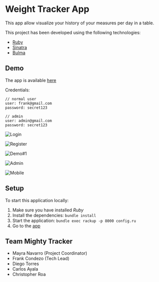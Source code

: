 # Weight Tracker App

This app allow visualize your history of your measures per day in a table.

This project has been developed using the following technologies:

* [Ruby](https://www.ruby-lang.org/en/)
* [Sinatra](http://sinatrarb.com/)
* [Bulma](https://bulma.io/)

## Demo

The app is available [here](https://space-wtracker.herokuapp.com/)

Credentials:
```
// normal user
user: frank@gmail.com
password: secret123

// admin
user: admin@gmail.com
password: secret123
```

![Login](https://i.imgur.com/ZJydGR8.png)

![Register](https://i.imgur.com/JLFHysv.png)

![Demo#1](https://i.imgur.com/Zqa41Pb.png)

![Admin](https://i.imgur.com/yGzV6Jl.png)

![Mobile](https://i.imgur.com/Dm4pXeb.png)

## Setup

To start this application locally:

1. Make sure you have installed *Ruby*
2. Install the dependencies: `bundle install`
3. Start the application: `bundle exec rackup -p 8000 config.ru`
4. Go to the [app](http://localhost:8000)

## Team Mighty Tracker

* Mayra Navarro (Project Coordinator)
* Frank Condezo (Tech Lead)
* Diego Torres
* Carlos Ayala
* Christopher Roa


